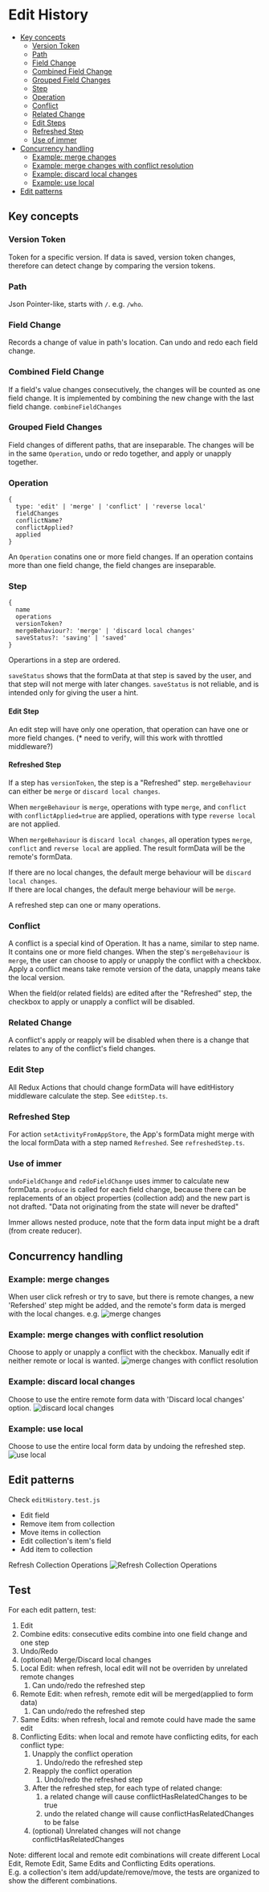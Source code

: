 # Edit History

* [Key concepts](#key-concepts)
  + [Version Token](#version-token)
  + [Path](#path)
  + [Field Change](#field-change)
  + [Combined Field Change](#combined-field-change)
  + [Grouped Field Changes](#grouped-field-changes)
  + [Step](#step)
  + [Operation](#operation)
  + [Conflict](#conflict)
  + [Related Change](#related-change)
  + [Edit Steps](#edit-steps)
  + [Refreshed Step](#refreshed-step)
  + [Use of immer](#use-of-immer)
* [Concurrency handling](#concurrency-handling)
  + [Example: merge changes](#example--merge-changes)
  + [Example: merge changes with conflict resolution](#example--merge-changes-with-conflict-resolution)
  + [Example: discard local changes](#example--discard-local-changes)
  + [Example: use local](#example--use-local)
* [Edit patterns](#edit-patterns)

## Key concepts

### Version Token
Token for a specific version. If data is saved, version token changes, therefore can detect change by comparing the version tokens.

### Path
Json Pointer-like, starts with `/`. e.g. `/who`.

### Field Change

Records a change of value in path's location.
Can undo and redo each field change.

### Combined Field Change
If a field's value changes consecutively, the changes will be counted as one field change. It is implemented by combining the new change with the last field change. `combineFieldChanges`

### Grouped Field Changes
Field changes of different paths, that are inseparable. The changes will be in the same `Operation`, undo or redo together, and apply or unapply together.

### Operation
```
{
  type: 'edit' | 'merge' | 'conflict' | 'reverse local'
  fieldChanges
  conflictName?
  conflictApplied?
  applied
}
```

An `Operation` conatins one or more field changes. If an operation contains more than one field change, the field changes are inseparable.

### Step
```
{
  name
  operations
  versionToken?
  mergeBehaviour?: 'merge' | 'discard local changes'
  saveStatus?: 'saving' | 'saved'
}
```

Operartions in a step are ordered.

`saveStatus` shows that the formData at that step is saved by the user, and that step will not merge with later changes. `saveStatus` is not reliable, and is intended only for giving the user a hint.

#### Edit Step
An edit step will have only one operation, that operation can have one or more field changes. (* need to verify, will this work with throttled middleware?)

#### Refreshed Step
If a step has `versionToken`, the step is a "Refreshed" step. `mergeBehaviour` can either be `merge` or `discard local changes`.

When `mergeBehaviour` is `merge`, operations with type `merge`, and `conflict` with `conflictApplied=true` are applied, operations with type `reverse local` are not applied.

When `mergeBehaviour` is `discard local changes`, all operation types `merge`, `conflict` and `reverse local` are applied. The result formData will be the remote's formData.

If there are no local changes, the default merge behaviour will be `discard local changes`.\
If there are local changes, the default merge behaviour will be `merge`.

A refreshed step can one or many operations.

### Conflict
A conflict is a special kind of Operation. It has a name, similar to step name. It contains one or more field changes. When the step's `mergeBehaviour` is `merge`, the user can choose to apply or unapply the conflict with a checkbox. Apply a conflict means take remote version of the data, unapply means take the local version.

When the field(or related fields) are edited after the "Refreshed" step, the checkbox to apply or unapply a conflict will be disabled.

### Related Change
A conflict's apply or reapply will be disabled when there is a change that relates to any of the conflict's field changes.

### Edit Step
All Redux Actions that chould change formData will have editHistory middleware calculate the step. See `editStep.ts`.

### Refreshed Step
For action `setActivityFromAppStore`, the App's formData might merge with the local formData with a step named `Refreshed`. See `refreshedStep.ts`.

### Use of immer
`undoFieldChange` and `redoFieldChange` uses immer to calculate new formData. `produce` is called for each field change, because there can be replacements of an object properties (collection add) and the new part is not drafted.
"Data not originating from the state will never be drafted"

Immer allows nested produce, note that the form data input might be a draft (from create reducer).

## Concurrency handling

### Example: merge changes
When user click refresh or try to save, but there is remote changes, a new 'Refershed' step might be added, and the remote's form data is merged with the local changes. e.g.
![merge changes](./documentationImages/MergeChanges.png)

### Example: merge changes with conflict resolution
Choose to apply or unapply a conflict with the checkbox.
Manually edit if neither remote or local is wanted.
![merge changes with conflict resolution](./documentationImages/MergeChangesWithConflictResolution.png)

### Example: discard local changes
Choose to use the entire remote form data with 'Discard local changes' option.
![discard local changes](./documentationImages/DiscardLocalChanges.png)

### Example: use local
Choose to use the entire local form data by undoing the refreshed step.
![use local](./documentationImages/UseLocal.png)

## Edit patterns
Check `editHistory.test.js`
- Edit field
- Remove item from collection
- Move items in collection
- Edit collection's item's field
- Add item to collection

Refresh Collection Operations
![Refresh Collection Operations](./documentationImages/RefreshCollectionOperations.png)

## Test
For each edit pattern, test:
1. Edit
2. Combine edits: consecutive edits combine into one field change and one step
3. Undo/Redo
4. (optional) Merge/Discard local changes
5. Local Edit: when refresh, local edit will not be overriden by unrelated remote changes
    1. Can undo/redo the refreshed step
6. Remote Edit: when refresh, remote edit will be merged(applied to form data)
    1. Can undo/redo the refreshed step
7. Same Edits: when refresh, local and remote could have made the same edit
8. Conflicting Edits: when local and remote have conflicting edits, for each conflict type:
    1. Unapply the conflict operation
        1. Undo/redo the refreshed step
    2. Reapply the conflict operation
        1. Undo/redo the refreshed step
    3. After the refreshed step, for each type of related change:
        1. a related change will cause conflictHasRelatedChanges to be true
        2. undo the related change will cause conflictHasRelatedChanges to be false
    4. (optional) Unrelated changes will not change conflictHasRelatedChanges

Note: different local and remote edit combinations will create different Local Edit, Remote Edit, Same Edits and Conflicting Edits operations.\
E.g. a collection's item add/update/remove/move, the tests are organized to show the different combinations.